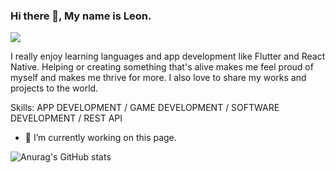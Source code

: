 ### Hi there 👋, My name is Leon.
![](https://i.ibb.co/Q681Ntk/li-yeon.png)

I really enjoy learning languages and app development like Flutter and React Native. Helping or creating something that's alive makes me feel proud of myself and makes me thrive for more. I also love to share my works and projects to the world.

Skills: APP DEVELOPMENT / GAME DEVELOPMENT / SOFTWARE DEVELOPMENT  / REST API

- 🔭 I’m currently working on this page. 

![Anurag's GitHub stats](https://github-readme-stats.vercel.app/api?username=Li-Yeon&hide=contribs,prs)
